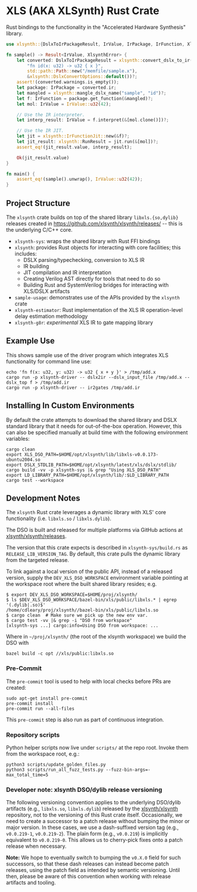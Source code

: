 # XLS (AKA XLSynth) Rust Crate

Rust bindings to the functionality in the "Accelerated Hardware Synthesis" library.

```rust
use xlsynth::{DslxToIrPackageResult, IrValue, IrPackage, IrFunction, XlsynthError};

fn sample() -> Result<IrValue, XlsynthError> {
    let converted: DslxToIrPackageResult = xlsynth::convert_dslx_to_ir(
        "fn id(x: u32) -> u32 { x }",
        std::path::Path::new("/memfile/sample.x"),
        &xlsynth::DslxConvertOptions::default())?;
    assert!(converted.warnings.is_empty());
    let package: IrPackage = converted.ir;
    let mangled = xlsynth::mangle_dslx_name("sample", "id")?;
    let f: IrFunction = package.get_function(&mangled)?;
    let mol: IrValue = IrValue::u32(42);

    // Use the IR interpreter.
    let interp_result: IrValue = f.interpret(&[mol.clone()])?;

    // Use the IR JIT.
    let jit = xlsynth::IrFunctionJit::new(&f)?;
    let jit_result: xlsynth::RunResult = jit.run(&[mol])?;
    assert_eq!(jit_result.value, interp_result);

    Ok(jit_result.value)
}

fn main() {
    assert_eq!(sample().unwrap(), IrValue::u32(42));
}
```

## Project Structure

The `xlsynth` crate builds on top of the shared library `libxls.{so,dylib}` releases created in
<https://github.com/xlsynth/xlsynth/releases/> -- this is the underlying C/C++ core.

- `xlsynth-sys`: wraps the shared library with Rust FFI bindings
- `xlsynth`: provides Rust objects for interacting with core facilities; this includes:
  - DSLX parsing/typechecking, conversion to XLS IR
  - IR building
  - JIT compilation and IR interpretation
  - Creating Verilog AST directly for tools that need to do so
  - Building Rust and SystemVerilog bridges for interacting with XLS/DSLX artifacts
- `sample-usage`: demonstrates use of the APIs provided by the `xlsynth` crate
- `xlsynth-estimator`: Rust implementation of the XLS IR operation-level delay estimation
  methodology
- `xlsynth-g8r`: _experimental_ XLS IR to gate mapping library

## Example Use

This shows sample use of the driver program which integrates XLS functionality for command line use:

```shell
echo 'fn f(x: u32, y: u32) -> u32 { x + y }' > /tmp/add.x
cargo run -p xlsynth-driver -- dslx2ir --dslx_input_file /tmp/add.x --dslx_top f > /tmp/add.ir
cargo run -p xlsynth-driver -- ir2gates /tmp/add.ir
```

## Installing In Custom Environments

By default the crate attempts to download the shared library and DSLX standard library that it needs
for out-of-the-box operation. However, this can also be specified manually at build time with the
following environment variables:

```shell
cargo clean
export XLS_DSO_PATH=$HOME/opt/xlsynth/lib/libxls-v0.0.173-ubuntu2004.so
export DSLX_STDLIB_PATH=$HOME/opt/xlsynth/latest/xls/dslx/stdlib/
cargo build -vv -p xlsynth-sys |& grep "Using XLS_DSO_PATH"
export LD_LIBRARY_PATH=$HOME/opt/xlsynth/lib/:$LD_LIBRARY_PATH
cargo test --workspace
```

## Development Notes

The `xlsynth` Rust crate leverages a dynamic library with XLS' core functionality (i.e. `libxls.so`
/ `libxls.dylib`).

The DSO is built and released for multiple platforms via GitHub actions at
[xlsynth/xlsynth/releases](https://github.com/xlsynth/xlsynth/releases/).

The version that this crate expects is described in `xlsynth-sys/build.rs` as
`RELEASE_LIB_VERSION_TAG`. By default, this crate pulls the dynamic library from the targeted
release.

To link against a local version of the public API, instead of a released version, supply the
`DEV_XLS_DSO_WORKSPACE` environment variable pointing at the workspace root where the built shared
library resides; e.g.

```shell
$ export DEV_XLS_DSO_WORKSPACE=$HOME/proj/xlsynth/
$ ls $DEV_XLS_DSO_WORKSPACE/bazel-bin/xls/public/libxls.* | egrep '(.dylib|.so)$'
/home/cdleary/proj/xlsynth//bazel-bin/xls/public/libxls.so
$ cargo clean  # Make sure we pick up the new env var.
$ cargo test -vv |& grep -i "DSO from workspace"
[xlsynth-sys ...] cargo:info=Using DSO from workspace: ...
```

Where in `~/proj/xlsynth/` (the root of the xlsynth workspace) we build the DSO with

```shell
bazel build -c opt //xls/public:libxls.so
```

### Pre-Commit

The `pre-commit` tool is used to help with local checks before PRs are created:

```shell
sudo apt-get install pre-commit
pre-commit install
pre-commit run --all-files
```

This `pre-commit` step is also run as part of continuous integration.

### Repository scripts

Python helper scripts now live under `scripts/` at the repo root. Invoke them from the workspace root, e.g.:

```shell
python3 scripts/update_golden_files.py
python3 scripts/run_all_fuzz_tests.py --fuzz-bin-args=-max_total_time=5
```

### Developer note: xlsynth DSO/dylib release versioning

The following versioning convention applies to the underlying DSO/dylib artifacts (e.g., `libxls.so`, `libxls.dylib`) released by the [xlsynth/xlsynth](https://github.com/xlsynth/xlsynth) repository, not to the versioning of this Rust crate itself. Occasionally, we need to create a successor to a patch release without bumping the minor or major version. In these cases, we use a dash-suffixed version tag (e.g., `v0.0.219-1`, `v0.0.219-2`). The plain form (e.g., `v0.0.219`) is implicitly equivalent to `v0.0.219-0`. This allows us to cherry-pick fixes onto a patch release when necessary.

**Note:** We hope to eventually switch to bumping the `v0.X.0` field for such successors, so that these dash releases can instead become patch releases, using the patch field as intended by semantic versioning. Until then, please be aware of this convention when working with release artifacts and tooling.

